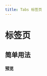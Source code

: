 ```yaml
---
title: Tabs 标签页
---
```


# 标签页

## 简单用法

#### 预览 
&nbsp;
<ClientOnly>
<tabs-demos></tabs-demos>
</ClientOnly>
 
